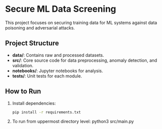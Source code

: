 # Secure ML Data Screening

This project focuses on securing training data for ML systems against data poisoning and adversarial attacks.

## Project Structure

- **data/**: Contains raw and processed datasets.
- **src/**: Core source code for data preprocessing, anomaly detection, and validation.
- **notebooks/**: Jupyter notebooks for analysis.
- **tests/**: Unit tests for each module.

## How to Run

1. Install dependencies:
   ```bash
   pip install -r requirements.txt

2. To run from uppermost directory level:
   python3 src/main.py
